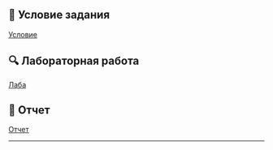 ## 📄 Условие задания  
[Условие](./docs/ИИИЧМАзадание2.pdf)  

## 🔍 Лабораторная работа  
[Лаба](./notebooks/Nlab-2.ipynb)  

## 📄 Отчет  
[Отчет](./otchet/lab2.pdf) 

---
